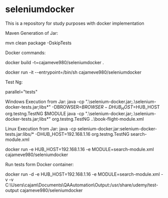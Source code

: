 # seleniumdocker
This is a repository for study purposes with docker implementation


Maven Generation of Jar:

mvn clean package -DskipTests


Docker commands:

docker build -t=cajameve980/seleniumdocker .

docker run -it --entrypoint=/bin/sh cajameve980/seleniumdocker 

Test Ng:

parallel="tests"

Windows Execution from Jar:
java -cp ".\selenium-docker.jar;.\selenium-docker-tests.jar;libs\*" -DBROWSER=$BROWSER -DHUB_HOST=$HUB_HOST org.testng.TestNG  $MODULE
java -cp ".\selenium-docker.jar;.\selenium-docker-tests.jar;libs\*" org.testng.TestNG ..\book-flight-module.xml

 


Linux Execution from Jar:
java -cp selenium-docker.jar:selenium-docker-tests.jar:libs/* -DHUB_HOST=192.168.1.16 org.testng.TestNG  search-module.xml


docker run -e HUB_HOST=192.168.1.16 -e MODULE=search-module.xml cajameve980/seleniumdocker

Run tests form Docker container:

docker run -d -e HUB_HOST=192.168.1.16 -e MODULE=search-module.xml -v   -v C:\Users\cajam\Documents\QAAutomation\Output:/usr/share/udemy/test-output cajameve980/seleniumdocker 
